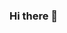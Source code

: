 ### Hi there 👋

<!--
**Aylisa01/snap** is a ✨ _special_ ✨ repository because its `README.md` (this file) appears on your GitHub profile.

Here are some ideas to get you started:

- 🔭 I’m currently working on a lot of projects, contributions are welcome.
- 🌱 I’m currently learning html and css with js.
- 👯 I’m looking to collaborate on website development
- 🤔 I’m looking for help with ...
- 💬 Ask me about ...
- 📫 How to reach me: ...
- 😄 Pronouns: ...
- ⚡ Fun fact: ...
-->
